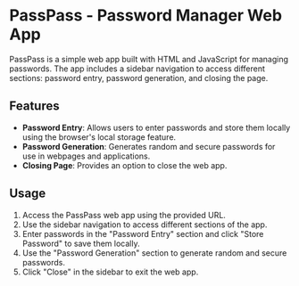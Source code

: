 # PassPass - Password Manager Web App

PassPass is a simple web app built with HTML and JavaScript for managing passwords. The app includes a sidebar navigation to access different sections: password entry, password generation, and closing the page.

## Features

- **Password Entry**: Allows users to enter passwords and store them locally using the browser's local storage feature.
- **Password Generation**: Generates random and secure passwords for use in webpages and applications.
- **Closing Page**: Provides an option to close the web app.

## Usage

1. Access the PassPass web app using the provided URL.
2. Use the sidebar navigation to access different sections of the app.
3. Enter passwords in the "Password Entry" section and click "Store Password" to save them locally.
4. Use the "Password Generation" section to generate random and secure passwords.
5. Click "Close" in the sidebar to exit the web app.
